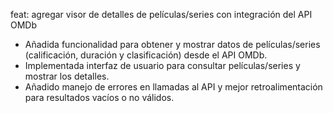 feat: agregar visor de detalles de películas/series con integración del API OMDb

- Añadida funcionalidad para obtener y mostrar datos de películas/series (calificación, duración y clasificación) desde el API OMDb.
- Implementada interfaz de usuario para consultar películas/series y mostrar los detalles.
- Añadido manejo de errores en llamadas al API y mejor retroalimentación para resultados vacíos o no válidos.
